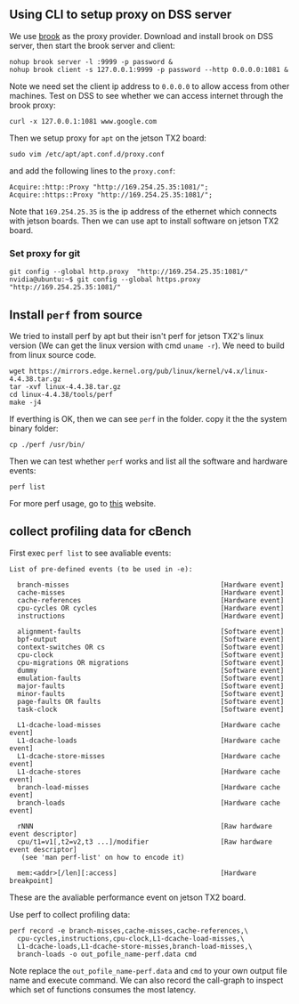 
## Using CLI to setup proxy on DSS server
We use [brook](https://github.com/txthinking/brook.git) as the proxy provider.
Download and install brook on DSS server, then start the brook server and client:
```shell
nohup brook server -l :9999 -p password &
nohup brook client -s 127.0.0.1:9999 -p password --http 0.0.0.0:1081 &
```
Note we need set the client ip address to `0.0.0.0` to allow access from other machines.
Test on DSS to see whether we can access internet through the brook proxy:

```
curl -x 127.0.0.1:1081 www.google.com
```
Then we setup  proxy for `apt` on the jetson TX2 board:
```
sudo vim /etc/apt/apt.conf.d/proxy.conf
```
and add the following lines to the `proxy.conf`:
```shell
Acquire::http::Proxy "http://169.254.25.35:1081/";
Acquire::https::Proxy "http://169.254.25.35:1081/";
```
Note that  `169.254.25.35` is the ip address of the ethernet which connects with jetson boards.
Then we can use apt to install software on jetson TX2 board.

### Set proxy for git
```shell
git config --global http.proxy  "http://169.254.25.35:1081/"
nvidia@ubuntu:~$ git config --global https.proxy  "http://169.254.25.35:1081/"
```

## Install `perf` from source
We tried to install perf by apt but their isn't perf for jetson TX2's linux version (We can get the linux version with cmd `uname -r`).
We need to build from linux source code.
```shell
wget https://mirrors.edge.kernel.org/pub/linux/kernel/v4.x/linux-4.4.38.tar.gz
tar -xvf linux-4.4.38.tar.gz
cd linux-4.4.38/tools/perf
make -j4
```
If everthing is OK, then we can see `perf` in the folder.
copy it the the system binary folder:

```shell
cp ./perf /usr/bin/
```

Then we can test whether `perf` works and list all the software and hardware events:

```shell
perf list
```
For more perf usage, go to [this](https://www.brendangregg.com/perf.html) website.


## collect profiling data for cBench
First exec `perf list` to see avaliable events:
```shell
List of pre-defined events (to be used in -e):

  branch-misses                                      [Hardware event]
  cache-misses                                       [Hardware event]
  cache-references                                   [Hardware event]
  cpu-cycles OR cycles                               [Hardware event]
  instructions                                       [Hardware event]

  alignment-faults                                   [Software event]
  bpf-output                                         [Software event]
  context-switches OR cs                             [Software event]
  cpu-clock                                          [Software event]
  cpu-migrations OR migrations                       [Software event]
  dummy                                              [Software event]
  emulation-faults                                   [Software event]
  major-faults                                       [Software event]
  minor-faults                                       [Software event]
  page-faults OR faults                              [Software event]
  task-clock                                         [Software event]

  L1-dcache-load-misses                              [Hardware cache event]
  L1-dcache-loads                                    [Hardware cache event]
  L1-dcache-store-misses                             [Hardware cache event]
  L1-dcache-stores                                   [Hardware cache event]
  branch-load-misses                                 [Hardware cache event]
  branch-loads                                       [Hardware cache event]

  rNNN                                               [Raw hardware event descriptor]
  cpu/t1=v1[,t2=v2,t3 ...]/modifier                  [Raw hardware event descriptor]
   (see 'man perf-list' on how to encode it)

  mem:<addr>[/len][:access]                          [Hardware breakpoint]
```
These are the avaliable performance event on jetson TX2 board.

Use perf to collect profiling data:
```shell
perf record -e branch-misses,cache-misses,cache-references,\
  cpu-cycles,instructions,cpu-clock,L1-dcache-load-misses,\
  L1-dcache-loads,L1-dcache-store-misses,branch-load-misses,\
  branch-loads -o out_pofile_name-perf.data cmd
```
Note replace the `out_pofile_name-perf.data` and `cmd` to your own output file name and execute command.
We can also record the call-graph to inspect which set of functions consumes the most latency.
